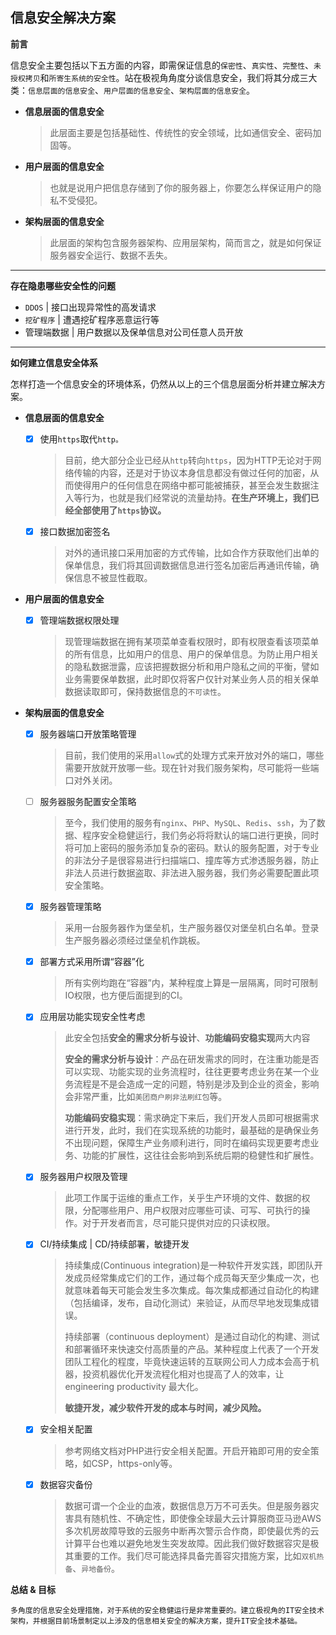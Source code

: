 ## 信息安全解决方案



**前言**

信息安全主要包括以下五方面的内容，即需保证信息的`保密性`、`真实性`、`完整性`、`未授权拷贝`和`所寄生系统的安全性`。站在极视角角度分谈信息安全，我们将其分成三大类：`信息层面的信息安全`、`用户层面的信息安全`、`架构层面的信息安全`。

- **信息层面的信息安全**

  > 此层面主要是包括基础性、传统性的安全领域，比如通信安全、密码加固等。

- **用户层面的信息安全**

  > 也就是说用户把信息存储到了你的服务器上，你要怎么样保证用户的隐私不受侵犯。

- **架构层面的信息安全**

  > 此层面的架构包含服务器架构、应用层架构，简而言之，就是如何保证服务器安全运行、数据不丢失。

___



**存在隐患哪些安全性的问题**

- `DDOS` | 接口出现异常性的高发请求
- `挖矿程序` | 遭遇挖矿程序恶意运行等
- 管理端数据 | 用户数据以及保单信息对公司任意人员开放

___



**如何建立信息安全体系**

怎样打造一个信息安全的环境体系，仍然从以上的三个信息层面分析并建立解决方案。

- **信息层面的信息安全**

  - [x] 使用`https`取代`http。`

    > 目前，绝大部分企业已经从`http`转向`https`，因为HTTP无论对于网络传输的内容，还是对于协议本身信息都没有做过任何的加密，从而使得用户的任何信息在网络中都可能被捕获，甚至会发生数据注入等行为，也就是我们经常说的流量劫持。**在生产环境上，我们已经全部使用了`https`协议。**

  - [x] 接口数据加密签名

    > 对外的通讯接口采用加密的方式传输，比如合作方获取他们出单的保单信息，我们将其回调数据信息进行签名加密后再通讯传输，确保信息不被显性截取。

- **用户层面的信息安全**

  - [x] 管理端数据权限处理

    > 现管理端数据在拥有某项菜单查看权限时，即有权限查看该项菜单的所有信息，比如用户的信息、用户的保单信息。为防止用户相关的隐私数据泄露，应该把握数据分析和用户隐私之间的平衡，譬如业务需要保单数据，此时即仅将客户仅针对某业务人员的相关保单数据读取即可，保持数据信息的`不可读性`。

- **架构层面的信息安全**

  - [x] 服务器端口开放策略管理

    > 目前，我们使用的采用`allow`式的处理方式来开放对外的端口，哪些需要开放就开放哪一些。现在针对我们服务架构，尽可能将一些端口对外关闭。

  - [ ] 服务器服务配置安全策略

    > 至今，我们使用的服务有`nginx`、`PHP`、`MySQL`、`Redis`、`ssh`，为了数据、程序安全稳健运行，我们务必将将默认的端口进行更换，同时将可加上密码的服务添加复杂的密码。默认的服务配置，对于专业的非法分子是很容易进行扫描端口、撞库等方式渗透服务器，防止非法人员进行数据盗取、非法进入服务器，我们务必需要配置此项安全策略。
  
  - [x] 服务器管理策略

    > 采用一台服务器作为堡垒机，生产服务器仅对堡垒机白名单。登录生产服务器必须经过堡垒机作跳板。
  
  - [x] 部署方式采用所谓“容器”化

    > 所有实例均跑在“容器”内，某种程度上算是一层隔离，同时可限制IO权限，也方便后面提到的CI。

  - [x] 应用层功能实现安全性考虑

    > 此安全包括**安全的需求分析与设计**、**功能编码安稳实现**两大内容
    >
    > **安全的需求分析与设计**：产品在研发需求的同时，在注重功能是否可以实现、功能实现的业务流程时，往往更要考虑业务在某一个业务流程是不是会造成一定的问题，特别是涉及到企业的资金，影响会非常严重，比如`美团商户刷非法刷红包`等。
    >
    > **功能编码安稳实现**：需求确定下来后，我们开发人员即可根据需求进行开发，此时，我们在实现系统的功能时，最基础的是确保业务不出现问题，保障生产业务顺利进行，同时在编码实现更要考虑业务、功能的扩展性，这往往会影响到系统后期的稳健性和扩展性。

  - [x] 服务器用户权限及管理

    > 此项工作属于运维的重点工作，关乎生产环境的文件、数据的权限，分配哪些用户、用户权限对应哪些可读、可写、可执行的操作。对于开发者而言，尽可能只提供对应的只读权限。

  - [x] CI/持续集成 | CD/持续部署，敏捷开发

    > 持续集成(Continuous integration)是一种软件开发实践，即团队开发成员经常集成它们的工作，通过每个成员每天至少集成一次，也就意味着每天可能会发生多次集成。每次集成都通过自动化的构建（包括编译，发布，自动化测试）来验证，从而尽早地发现集成错误。
    >
    > 持续部署（continuous deployment）是通过自动化的构建、测试和部署循环来快速交付高质量的产品。某种程度上代表了一个开发团队工程化的程度，毕竟快速运转的互联网公司人力成本会高于机器，投资机器优化开发流程化相对也提高了人的效率，让 engineering productivity 最大化。
    >
    > **敏捷开发，减少软件开发的成本与时间，减少风险。**
  
  - [x] 安全相关配置

    > 参考网络文档对PHP进行安全相关配置。开启开箱即可用的安全策略，如CSP，https-only等。

  - [x] 数据容灾备份

    > 数据可谓一个企业的血液，数据信息万万不可丢失。但是服务器灾害具有随机性、不确定性，即使像全球最大云计算服商亚马逊AWS多次机房故障导致的云服务中断再次警示合作商，即使最优秀的云计算平台也难以避免地发生突发故障。因此我们做好数据容灾是极其重要的工作。我们尽可能选择具备完善容灾措施方案，比如`双机热备`、`异地备份`。

**总结 & 目标**

	多角度的信息安全处理措施，对于系统的安全稳健运行是非常重要的。建立极视角的IT安全技术架构，并根据目前场景制定以上涉及的信息相关安全的解决方案，提升IT安全技术基础。
